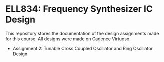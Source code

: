 # ELL834: Frequency Synthesizer IC Design
This repository stores the documentation of the design assignments made for this course. All designs were made on Cadence Virtuoso.

- Assignment 2: Tunable Cross Coupled Oscillator and Ring Oscillator Design
